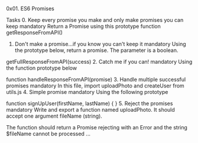 0x01. ES6 Promises

Tasks
0. Keep every promise you make and only make promises you can keep
mandatory
Return a Promise using this prototype function getResponseFromAPI()
1. Don't make a promise...if you know you can't keep it
mandatory
Using the prototype below, return a promise. The parameter is a boolean.

getFullResponseFromAPI(success)
2. Catch me if you can!
mandatory
Using the function prototype below

function handleResponseFromAPI(promise)
3. Handle multiple successful promises
mandatory
In this file, import uploadPhoto and createUser from utils.js
4. Simple promise
mandatory
Using the following prototype

function signUpUser(firstName, lastName) {
}
5. Reject the promises
mandatory
Write and export a function named uploadPhoto. It should accept one argument fileName (string).

The function should return a Promise rejecting with an Error and the string $fileName cannot be processed
...
